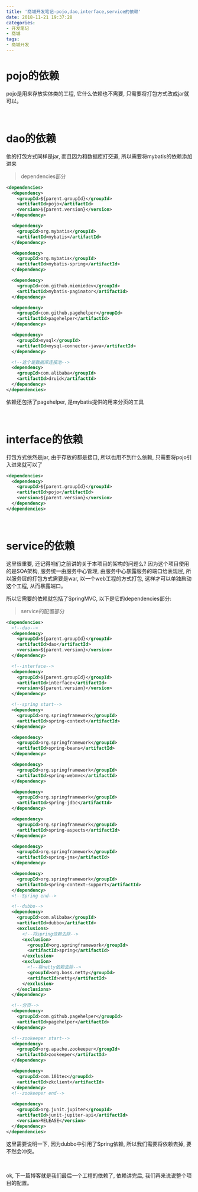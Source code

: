 ```yaml
---
title: '商城开发笔记-pojo,dao,interface,service的依赖'
date: 2018-11-21 19:37:28
categories:
- 开发笔记
- 商城
tags:
- 商城开发
---
```


# pojo的依赖

pojo是用来存放实体类的工程, 它什么依赖也不需要, 只需要将打包方式改成jar就可以。

<br>

# dao的依赖

他的打包方式同样是jar, 而且因为和数据库打交道, 所以需要将mybatis的依赖添加进来

<!--more-->

> dependencies部分

```xml
<dependencies>
  <dependency>
    <groupId>${parent.groupId}</groupId>
    <artifactId>pojo</artifactId>
    <version>${parent.version}</version>
  </dependency>

  <dependency>
    <groupId>org.mybatis</groupId>
    <artifactId>mybatis</artifactId>
  </dependency>

  <dependency>
    <groupId>org.mybatis</groupId>
    <artifactId>mybatis-spring</artifactId>
  </dependency>

  <dependency>
    <groupId>com.github.miemiedev</groupId>
    <artifactId>mybatis-paginator</artifactId>
  </dependency>

  <dependency>
    <groupId>com.github.pagehelper</groupId>
    <artifactId>pagehelper</artifactId>
  </dependency>

  <dependency>
    <groupId>mysql</groupId>
    <artifactId>mysql-connector-java</artifactId>
  </dependency>

  <!--这个是数据库连接池-->
  <dependency>
    <groupId>com.alibaba</groupId>
    <artifactId>druid</artifactId>
  </dependency>
</dependencies>
```

依赖还包括了pagehelper, 是mybatis提供的用来分页的工具

<br>

# interface的依赖

打包方式依然是jar, 由于存放的都是接口, 所以也用不到什么依赖, 只需要将pojo引入进来就可以了

```xml
<dependencies>
  <dependency>
    <groupId>${parent.groupId}</groupId>
    <artifactId>pojo</artifactId>
    <version>${parent.version}</version>
  </dependency>
</dependencies>
```

<br>

# service的依赖

这里很重要, 还记得咱们之前讲的关于本项目的架构的问题么? 因为这个项目使用的是SOA架构, 服务统一由服务中心管理, 由服务中心暴露服务的端口给表现层, 所以服务层的打包方式需要是war, 以一个web工程的方式打包, 这样才可以单独启动这个工程, 从而暴露端口。

所以它需要的依赖就包括了SpringMVC, 以下是它的dependencies部分:

> service的配置部分

```xml
<dependencies>
  <!--dao-->
  <dependency>
    <groupId>${parent.groupId}</groupId>
    <artifactId>dao</artifactId>
    <version>${parent.version}</version>
  </dependency>

  <!--interface-->
  <dependency>
    <groupId>${parent.groupId}</groupId>
    <artifactId>interface</artifactId>
    <version>${parent.version}</version>
  </dependency>

  <!--spring start-->
  <dependency>
    <groupId>org.springframework</groupId>
    <artifactId>spring-context</artifactId>
  </dependency>

  <dependency>
    <groupId>org.springframework</groupId>
    <artifactId>spring-beans</artifactId>
  </dependency>

  <dependency>
    <groupId>org.springframework</groupId>
    <artifactId>spring-webmvc</artifactId>
  </dependency>

  <dependency>
    <groupId>org.springframework</groupId>
    <artifactId>spring-jdbc</artifactId>
  </dependency>

  <dependency>
    <groupId>org.springframework</groupId>
    <artifactId>spring-aspects</artifactId>
  </dependency>

  <dependency>
    <groupId>org.springframework</groupId>
    <artifactId>spring-jms</artifactId>
  </dependency>

  <dependency>
    <groupId>org.springframework</groupId>
    <artifactId>spring-context-support</artifactId>
  </dependency>
  <!--Spring end-->

  <!--dubbo-->
  <dependency>
    <groupId>com.alibaba</groupId>
    <artifactId>dubbo</artifactId>
    <exclusions>
      <!--将spring依赖去除-->
      <exclusion>
        <groupId>org.springframework</groupId>
        <artifactId>spring</artifactId>
      </exclusion>
      <exclusion>
        <!--将netty依赖去除-->
        <groupId>org.boss.netty</groupId>
        <artifactId>netty</artifactId>
      </exclusion>
    </exclusions>
  </dependency>

  <!--分页-->
  <dependency>
    <groupId>com.github.pagehelper</groupId>
    <artifactId>pagehelper</artifactId>
  </dependency>

  <!--zookeeper start-->
  <dependency>
    <groupId>org.apache.zookeeper</groupId>
    <artifactId>zookeeper</artifactId>
  </dependency>

  <dependency>
    <groupId>com.101tec</groupId>
    <artifactId>zkclient</artifactId>
  </dependency>
  <!--zookeeper end-->
  
  <dependency>
    <groupId>org.junit.jupiter</groupId>
    <artifactId>junit-jupiter-api</artifactId>
    <version>RELEASE</version>
  </dependency>
</dependencies>
```

这里需要说明一下, 因为dubbo中引用了Spring依赖, 所以我们需要将依赖去掉, 要不然会冲突。

<br>

ok, 下一篇博客就是我们最后一个工程的依赖了, 依赖讲完后, 我们再来说说整个项目的配置。